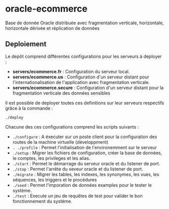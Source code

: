 oracle-ecommerce
================

Base de donnée Oracle distribuée avec fragmentation verticale, horizontale, horizontale dérivée et réplication de données

Deploiement
-----------

Le depôt comprend différentes configurations pour les serveurs à deployer :

* **servers/ecommerce.fr** : Configuration du serveur local.
* **servers/ecommerce.us** : Configuration d'un serveur distant pour l'internationalisation de l'application avec fragmentation verticale.
* **servers/ecommerce.secure** : Configuration d'un serveur distant pour la fragmentation verticale des données sensibles

Il est possible de deployer toutes ces definitions sur leur serveurs respectifs grâce à la commande :

    ./deploy

Chacune des ces configurations comprend les scripts suivants :

* `./configure` : A éxecuter sur un poste client pour la configuration des routes de la machine virtuelle (développment)
* `. ./profile` : Permet l'initialisation de l'environemment sur le serveur
* `./setup` : Migrer les fichiers de configuration, créer la base de données, le comptes, les privileges et les alias.
* `./start` : Permet le démarrage du serveur oracle et du listener de port.
* `./stop` : Permet l'arrête du seveur oracle et du listener de port.
* `./migrate` : Migrer les tables, les indexes, les synonymes, les vues, les séquences, les triggers et le procédures
* `./seed` : Permet l'imporation de données examples pour le tester le système.
* `./test` : Execute un jeu de requêtes de test pour valider le bon fonctionnement du système.

